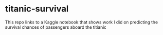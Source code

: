 # titanic-survival
This repo links to a Kaggle notebook that shows work I did on predicting the survival chances of passengers aboard the titianic
